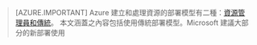 > [AZURE.IMPORTANT] Azure 建立和處理資源的部署模型有二種：[資源管理員和傳統](../resource-manager-deployment-model.md)。  本文涵蓋之內容包括使用傳統部署模型。Microsoft 建議大部分的新部署使用

<!-----HONumber=Oct15_HO3-->